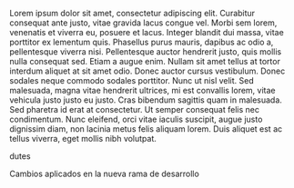 Lorem ipsum dolor sit amet, consectetur adipiscing elit. Curabitur consequat ante justo, vitae gravida lacus
congue vel. Morbi sem lorem, venenatis et viverra eu, posuere et lacus. Integer blandit dui massa, vitae porttitor ex
lementum quis. Phasellus purus mauris, dapibus ac odio a, pellentesque viverra nisi. Pellentesque auctor hendrerit
justo, quis mollis nulla consequat sed. Etiam a augue enim. Nullam sit amet tellus at tortor interdum aliquet at sit
amet odio. Donec auctor cursus vestibulum. Donec sodales neque commodo sodales porttitor. Nunc ut nisl velit. Sed
malesuada, magna vitae hendrerit ultrices, mi est convallis lorem, vitae vehicula justo justo eu justo. Cras bibendum
sagittis quam in malesuada. Sed pharetra id erat at consectetur. Ut semper consequat felis nec condimentum. Nunc
eleifend, orci vitae iaculis suscipit, augue justo dignissim diam, non lacinia metus felis aliquam lorem. Duis
aliquet est ac tellus viverra, eget mollis nibh volutpat.

dutes

Cambios aplicados en la nueva rama de desarrollo